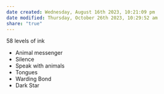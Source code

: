 ```yaml
---
date created: Wednesday, August 16th 2023, 10:21:09 pm
date modified: Thursday, October 26th 2023, 10:29:52 am
share: "true"
---
```


58 levels of ink
- Animal messenger
- Silence
- Speak with animals
- Tongues
- Warding Bond
- Dark Star